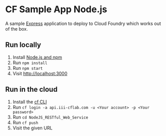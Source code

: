 # CF Sample App Node.js

A sample [Express](http://expressjs.com/) application to deploy to Cloud Foundry which works out of the box.

## Run locally

1. Install [Node.js and npm](https://nodejs.org/)
1. Run `npm install`
1. Run `npm start`
1. Visit [http://localhost:3000](http://localhost:3000)

## Run in the cloud

1. Install the [cf CLI](https://github.com/cloudfoundry/cli#downloads)
1. Run `cf login -a api.iii-cflab.com -u <Your account> -p <Your password> `
1. Run `cd NodeJS_RESTful_Web_Service `
1. Run `cf push`
1. Visit the given URL
